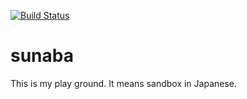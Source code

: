 [![Build Status](https://secure.travis-ci.org/hirotnk/sunaba.png)](http://travis-ci.org/hirotnk/sunaba)

sunaba
====
This is my play ground. It means sandbox in Japanese.

